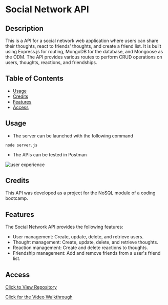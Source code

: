 # Social Network API

## Description
This is a API for a social network web application where users can share their thoughts, react to friends' thoughts, and create a friend list. It is built using Express.js for routing, MongoDB for the database, and Mongoose as the ODM. The API provides various routes to perform CRUD operations on users, thoughts, reactions, and friendships.

## Table of Contents
- [Usage](#usage)
- [Credits](#credits)
- [Features](#features)
- [Access](#access)

## Usage
- The server can be launched with the following command
```
node server.js
```
- The APIs can be tested in Postman

![user experience](./public/images/mainpage.png)


## Credits
This API was developed as a project for the NoSQL module of a coding bootcamp. 

## Features
The Social Network API provides the following features:

- User management: Create, update, delete, and retrieve users.
- Thought management: Create, update, delete, and retrieve thoughts.
- Reaction management: Create and delete reactions to thoughts.
- Friendship management: Add and remove friends from a user's friend list.

## Access
[Click to View Repository](https://github.com/johnpow/social-network-api)

[Click for the Video Walkthrough](https://eventure.herokuapp.com/)
